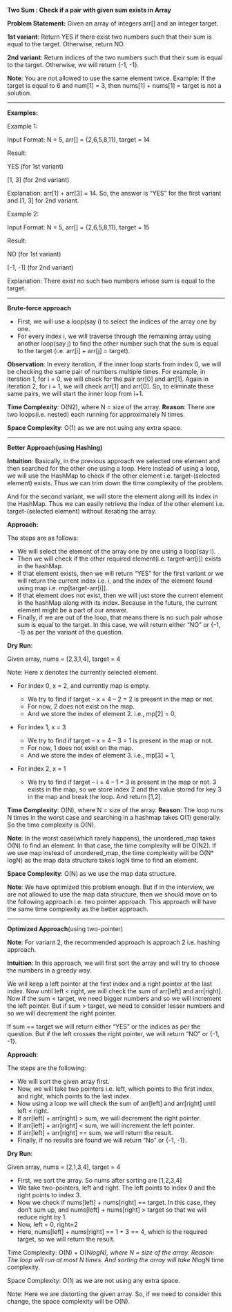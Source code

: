 **Two Sum : Check if a pair with given sum exists in Array**

**Problem Statement:** Given an array of integers arr[] and an integer target.

**1st variant**: Return YES if there exist two numbers such that their sum is equal to the target. Otherwise, return NO.

**2nd variant**: Return indices of the two numbers such that their sum is equal to the target. Otherwise, we will return {-1, -1}.

**Note**: You are not allowed to use the same element twice. Example: If the target is equal to 6 and num[1] = 3, then nums[1] + nums[1] = target is not a solution.

-------------------------------------------------------------------------------------------------------------------

**Examples:**

Example 1:

Input Format: N = 5, arr[] = {2,6,5,8,11}, target = 14

Result: 

YES (for 1st variant)
       
[1, 3] (for 2nd variant)

Explanation: arr[1] + arr[3] = 14. So, the answer is “YES” for the first variant and [1, 3] for 2nd variant.

Example 2:

Input Format: N = 5, arr[] = {2,6,5,8,11}, target = 15

Result: 

NO (for 1st variant)

[-1, -1] (for 2nd variant)

Explanation: There exist no such two numbers whose sum is equal to the target.

------------------------------------------------------------------------------------------------------------------

**Brute-force approach**

- First, we will use a loop(say i) to select the indices of the array one by one.
- For every index i, we will traverse through the remaining array using another loop(say j) to find the other number such that the sum is equal to the target (i.e. arr[i] + arr[j] = target).

**Observation**: In every iteration, if the inner loop starts from index 0, we will be checking the same pair of numbers multiple times. For example, in iteration 1, for i = 0, we will check for the pair arr[0] and arr[1]. Again in iteration 2, for i = 1, we will check arr[1] and arr[0]. So, to eliminate these same pairs, we will start the inner loop from i+1.

**Time Complexity**: O(N2), where N = size of the array.
**Reason**: There are two loops(i.e. nested) each running for approximately N times.

**Space Complexity**: O(1) as we are not using any extra space.

------------------------------------------------------------------------------------------------------------------

**Better Approach(using Hashing)**

**Intuition**: Basically, in the previous approach we selected one element and then searched for the other one using a loop. Here instead of using a loop, we will use the HashMap to check if the other element i.e. target-(selected element) exists. Thus we can trim down the time complexity of the problem.

And for the second variant, we will store the element along will its index in the HashMap. Thus we can easily retrieve the index of the other element i.e. target-(selected element) without iterating the array.

**Approach:**

The steps are as follows:

- We will select the element of the array one by one using a loop(say i).
- Then we will check if the other required element(i.e. target-arr[i]) exists in the hashMap.
- If that element exists, then we will return “YES” for the first variant or we will return the current index i.e. i, and the index of the element found using map i.e. mp[target-arr[i]].
- If that element does not exist, then we will just store the current element in the hashMap along with its index. Because in the future, the current element might be a part of our answer.
- Finally, if we are out of the loop, that means there is no such pair whose sum is equal to the target. In this case, we will return either “NO” or {-1, -1} as per the variant of the question.

**Dry Run**: 

Given array, nums = [2,3,1,4], target = 4

Note: Here x denotes the currently selected element.

- For index 0, x = 2, and currently map is empty.
  - We try to find if target – x = 4 – 2 = 2 is present in the map or not.
  - For now, 2 does not exist on the map.
  - And we store the index of element 2. i.e., mp[2] = 0,

- For index 1, x = 3
  - We try to find if target – x = 4  – 3 = 1 is present in the map or not.
  - For now, 1 does not exist on the map.
  - And we store the index of element 3. i.e., mp[3] = 1,

- For index 2, x = 1 
  - We try to find if target – i = 4  – 1 = 3 is present in the map or not. 3 exists in the map, so we store index 2 and the value stored for key 3 in the map and break the loop. And return [1,2].

**Time Complexity**: O(N), where N = size of the array.
**Reason**: The loop runs N times in the worst case and searching in a hashmap takes O(1) generally. So the time complexity is O(N).

**Note**: In the worst case(which rarely happens), the unordered_map takes O(N) to find an element. In that case, the time complexity will be O(N2). If we use map instead of unordered_map, the time complexity will be O(N* logN) as the map data structure takes logN time to find an element.

**Space Complexity**: O(N) as we use the map data structure.

**Note**: We have optimized this problem enough. But if in the interview, we are not allowed to use the map data structure, then we should move on to the following approach i.e. two pointer approach. This approach will have the same time complexity as the better approach.

------------------------------------------------------------------------------------------------------------------

**Optimized Approach**(using two-pointer)

**Note**: For variant 2, the recommended approach is approach 2 i.e. hashing approach.

**Intuition**: In this approach, we will first sort the array and will try to choose the numbers in a greedy way.

We will keep a left pointer at the first index and a right pointer at the last index. Now until left < right, we will check the sum of arr[left] and arr[right]. Now if the sum < target, we need bigger numbers and so we will increment the left pointer. But if sum > target, we need to consider lesser numbers and so we will decrement the right pointer. 

If sum == target we will return either “YES” or the indices as per the question.
But if the left crosses the right pointer, we will return “NO” or {-1, -1}.

**Approach**:

The steps are the following:

- We will sort the given array first.
- Now, we will take two pointers i.e. left, which points to the first index, and right, which points to the last index.
- Now using a loop we will check the sum of arr[left] and arr[right] until left < right.
- If arr[left] + arr[right] > sum, we will decrement the right pointer.
- If arr[left] + arr[right] < sum, we will increment the left pointer.
- If arr[left] + arr[right] == sum, we will return the result.
- Finally, if no results are found we will return “No” or {-1, -1}.

**Dry Run**: 

Given array, nums = [2,1,3,4], target = 4

- First, we sort the array. So nums after sorting are [1,2,3,4]
- We take two-pointers, left and right. The left points to index 0 and the right points to index 3.
- Now we check if nums[left] + nums[right] == target. In this case, they don’t sum up, and nums[left] + nums[right] > target so that we will reduce right by 1.
- Now, left = 0, right=2
- Here, nums[left] + nums[right] == 1 + 3 == 4, which is the required target, so we will return the result.

Time Complexity: O(N) + O(N*logN), where N = size of the array.
Reason: The loop will run at most N times. And sorting the array will take N*logN time complexity.

Space Complexity: O(1) as we are not using any extra space.

Note: Here we are distorting the given array. So, if we need to consider this change, the space complexity will be O(N).
